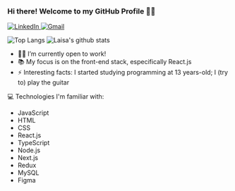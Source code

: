 ### Hi there! Welcome to my GitHub Profile :rainbow_flag:

<a href="https://www.linkedin.com/in/laisa-costa-748a5a170/">
<img alt="LinkedIn" src="https://img.shields.io/badge/-LinkedIn-282A36?style=for-the-badge&logo=Linkedin&logoColor=white)" />
</a>
<a href="mailto: laisadnevescosta@gmail.com">
<img alt="Gmail" src="https://img.shields.io/badge/-Email-282A36?style=for-the-badge&logo=Gmail&logoColor=white)" />
</a>

![Top Langs](https://github-readme-stats.vercel.app/api/top-langs/?username=Azzyew&theme=radical&layout=compact)
![Laisa's github stats](https://github-readme-stats.vercel.app/api?username=Azzyew&show_icons=true&theme=radical&count_private=true&include_all_commits=true)


- :woman_technologist: I’m currently open to work!
- :books: My focus is on the front-end stack, especifically React.js
- ⚡ Interesting facts: I started studying programming at 13 years-old; I (try to) play the guitar

:computer: Technologies I'm familiar with:

- JavaScript
- HTML
- CSS
- React.js
- TypeScript
- Node.js
- Next.js
- Redux
- MySQL
- Figma
